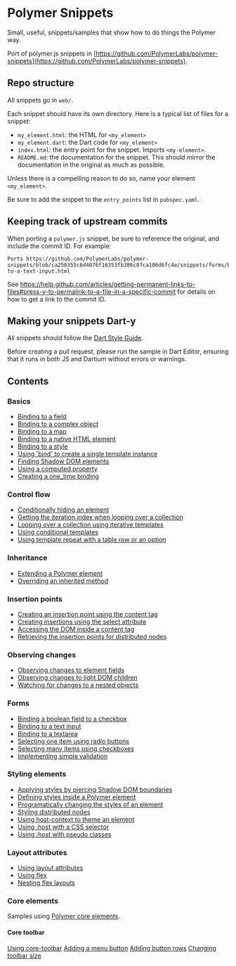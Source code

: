 # Polymer Snippets

Small, useful, snippets/samples that show how to do things the Polymer way.

Port of polymer.js snippets in
[https://github.com/PolymerLabs/polymer-snippets](https://github.com/PolymerLabs/polymer-snippets).

## Repo structure

All snippets go in `web/`.

Each snippet should have its own directory. Here is a typical list of files for
a snippet:

- `my_element.html`: the HTML for `<my_element>`
- `my_element.dart`: the Dart code for `<my_element>`
- `index.html`: the entry point for the snippet. Imports `<my-element>`.
- `README.md`: the documentation for the snippet. This should mirror the
documentation in the original as much as possible.

Unless there is a compelling reason to do so, name your element `<my_element>`.

Be sure to add the snippet to the `entry_points` list in `pubspec.yaml`.

## Keeping track of upstream commits

When porting a `polymer.js` snippet, be sure to reference the original, and
include the commit ID. For example:

    Ports https://github.com/PolymerLabs/polymer-snippets/blob/ca250355c6d4076f16353fb386c07ca106d6fc4e/snippets/forms/binding-to-a-text-input.html

See https://help.github.com/articles/getting-permanent-links-to-files#press-y-to-permalink-to-a-file-in-a-specific-commit
for details on how to get a link to the commit ID.

## Making your snippets Dart-y

All snippets should follow the [Dart Style Guide](https://www.dartlang.org/articles/style-guide/).

Before creating a pull request, please run the sample in Dart Editor, ensuring
that it runs in both JS and Dartium without errors or warnings.

## Contents

### Basics
- [Binding to a field](web/basics/binding_to_a_field/)
- [Binding to a complex object](web/basics/binding_to_a_complex_object/)
- [Binding to a map](web/basics/binding_to_a_map/)
- [Binding to a native HTML element](web/basics/binding_to_a_native_html_element/)
- [Binding to a style](web/basics/binding_to_a_style/)
- [Using 'bind' to create a single template instance](web/basics/using_bind_to_create_a_single_template_instance/)
- [Finding Shadow DOM elements](web/basics/finding_shadow_dom_elements/)
- [Using a computed property](web/basics/using_a_computed_property/)
- [Creating a one_time binding](web/basics/creating_a_one_time_binding/)

### Control flow

- [Conditionally hiding an element](web/control_flow/conditionally_hiding_an_element/)
- [Getting the iteration index when looping over a collection](web/control_flow/getting_the_iteration_index_when_looping_over_a_collection/)
- [Looping over a collection using iterative templates](web/control_flow/looping_over_a_collection_using_iterative_templates/)
- [Using conditional templates](web/control_flow/using_conditional_templates/)
- [Using template repeat with a table row or an option](web/control_flow/using_template_repeat_with_a_table_row_or_an_option/)

### Inheritance

- [Extending a Polymer element](web/inheritance/extending_a_polymer_element/)
- [Overriding an inherited method](web/inheritance/overriding_an_inherited_method/)

### Insertion points

- [Creating an insertion point using the content tag](web/insertion_points/creating_an_insertion_point_using_the_content_tag/)
- [Creating insertions using the select attribute](web/insertion_points/creating_insertion_points_using_the_select_attribute/)
- [Accessing the DOM inside a content tag](web/insertion_points/accessing_the_dom_inside_a_content_tag/)
- [Retrieving the insertion points for distributed nodes](web/insertion_points/retrieving_the_insertion_points_for_distributed_nodes/)

### Observing changes

- [Observing changes to element fields](web/observing_changes/observing_changes_to_element_fields/)
- [Observing changes to light DOM children](web/observing_changes/observing_changes_to_light_dom_children/)
- [Watching for changes to a nested objects](web/observing_changes/watching_for_changes_to_a_nested_object/)

### Forms

- [Binding a boolean field to a checkbox](web/forms/binding_a_boolean_field_to_a_checkbox/)
- [Binding to a text input](web/forms/binding_to_a_text_input/)
- [Binding to a textarea](web/forms/binding_to_a_textarea/)
- [Selecting one item using radio buttons](web/forms/selecting_one_item_using_radio_buttons/)
- [Selecting many items using checkboxes](web/forms/selecting_many_items_using_checkboxes/)
- [Implementing simple validation](web/forms/implementing_simple_validation/)


### Styling elements

- [Applying styles by piercing Shadow DOM boundaries](web/styling_elements/applying_styles_by_piercing_shadow_dom_boundaries/)
- [Defining styles inside a Polymer element](web/styling_elements/defining_styles_inside_a_polymer_element/)
- [Programatically changing the styles of an element](web/styling_elements/programmatically_changing_the_styles_of_an_element/)
- [Styling distributed nodes](web/styling_elements/styling_distributed_nodes/)
- [Using host-context to theme an element](web/styling_elements/using_host_context_to_theme_an_element/)
- [Using :host with a CSS selector](web/styling_elements/using_host_with_a_css_selector/)
- [Using :host with pseudo classes](web/styling_elements/using_host_with_pseudo_classes/)

### Layout attributes

- [Using layout attributes](web/layout_attributes/using_layout_attributes/)
- [Using flex](web/layout_attributes/using_flex/)
- [Nesting flex layouts](web/layout_attributes/nesting_flex_layouts/)

### Core elements

Samples using
[Polymer core elements](http://www.polymer-project.org/docs/elements/core-elements.html).

#### Core toolbar

[Using core-toolbar](web/core_elements/core_toolbar/using_core_toolbar/)
[Adding a menu button](web/core_elements/core_toolbar/adding_a_menu_button/)
[Adding button rows](web/core_elements/core_toolbar/adding_button_rows/)
[Changing toolbar size](web/core_elements/changing_the_toolbar_size/)

